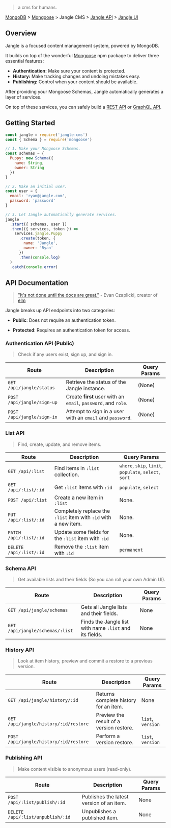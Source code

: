 > a cms for humans.

[MongoDB]() > [Mongoose]() > Jangle CMS > [Jangle API]() > [Jangle UI]()

## Overview

Jangle is a focused content management system, powered by MongoDB.

It builds on top of the wonderful [Mongoose]() npm package to deliver three essential features:

- __Authentication:__ Make sure your content is protected.
- __History:__ Make tracking changes and undoing mistakes easy.
- __Publishing:__ Control when your content should be available.

After providing your Mongoose Schemas, Jangle automatically generates a layer of services.

On top of these services, you can safely build a [REST API]() or [GraphQL API]().

## Getting Started

```js
const jangle = require('jangle-cms')
const { Schema } = require('mongoose')

// 1. Make your Mongoose Schemas.
const schemas = {
  Puppy: new Schema({
    name: String,
    owner: String
  })
}

// 2. Make an initial user.
const user = {
  email: 'ryan@jangle.com',
  password: 'password'
}

// 3. Let Jangle automatically generate services.
jangle
  .start({ schemas, user })
  .then(({ services, token }) =>
    services.jangle.Puppy
      .create(token, {
        name: 'Jangle',
        owner: 'Ryan'
      })
      .then(console.log)
  )
  .catch(console.error)
```


## API Documentation

> ["It's not done until the docs are great."](https://ryannhg.gitbooks.io/jangle/content) - Evan Czaplicki, creator of [elm](http://elm-lang.org)

Jangle breaks up API endpoints into two categories:

- __Public__: Does not require an authentication token.

- __Protected__: Requires an authentication token for access.


### Authentication API (Public)

> Check if any users exist, sign up, and sign in.

__Route__ | __Description__ | __Query Params__
--- | --- | ---
`GET /api/jangle/status` | Retrieve the status of the Jangle instance. | (None)
`POST /api/jangle/sign-up` | Create __first__ user with an `email`, `password`, and `role`. | (None)
`POST /api/jangle/sign-in` | Attempt to sign in a user with an `email` and `password`. | (None)


### List API

> Find, create, update, and remove items.

__Route__ | __Description__ | __Query Params__
--- | --- | ---
`GET /api/:list` | Find items in `:list` collection. | `where`, `skip`, `limit`, `populate`, `select`, `sort`
`GET /api/:list/:id` | Get `:list` items with `:id` | `populate`, `select`
`POST /api/:list` | Create a new item in `:list` | None.
`PUT /api/:list/:id` | Completely replace the `:list` item with `:id` with a new item. | None.
`PATCH /api/:list/:id` | Update some fields for the `:list` item with `:id` | None.
`DELETE /api/:list/:id` | Remove the `:list` item with `:id` | `permanent`


### Schema API

> Get available lists and their fields (So you can roll your own Admin UI).

__Route__ | __Description__ | __Query Params__
--- | --- | ---
`GET /api/jangle/schemas` | Gets all Jangle lists and their fields. | None
`GET /api/jangle/schemas/:list` | Finds the Jangle list with name `:list` and its fields. | None


### History API

> Look at item history, preview and commit a restore to a previous version.

__Route__ | __Description__ | __Query Params__
--- | --- | ---
`GET /api/jangle/history/:id` | Returns complete history for an item. | None
`GET /api/jangle/history/:id/restore` | Preview the result of a version restore. | `list`, `version`
`POST /api/jangle/history/:id/restore` | Perform a version restore. | `list`, `version`


### Publishing API

> Make content visible to anonymous users (read-only).

__Route__ | __Description__ | __Query Params__
--- | --- | ---
`POST /api/:list/publish/:id` | Publishes the latest version of an item. | None
`DELETE /api/:list/unpublish/:id` | Unpublishes a published item. | None

